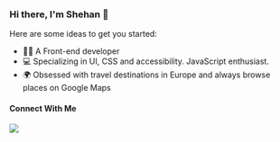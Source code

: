
### Hi there, I'm Shehan 👋

Here are some ideas to get you started:

- 👨‍💻 A Front-end developer 
- 💻 Specializing in UI, CSS and accessibility. JavaScript enthusiast.
- 🌍 Obsessed with travel destinations in Europe and always browse places on Google Maps

#### Connect With Me

[![](https://img.shields.io/badge/-Shehan%20Disanayake-blue?style=flat-square&logo=Linkedin&logoColor=white&link=https://www.linkedin.com/in/dmcshehan/)](https://www.linkedin.com/in/dmcshehan/)

